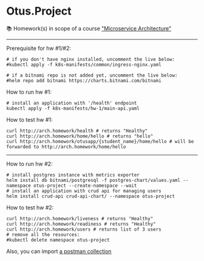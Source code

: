 # Otus.Project
📚 Homework(s) in scope of a course ["Microservice Architecture"](https://otus.ru/lessons/microservice-architecture/)

---

Prerequisite for hw #1/#2:
```console
# if you don't have nginx installed, uncomment the live below:
#kubectl apply -f k8s-manifests/common/ingress-nginx.yaml

# if a bitnami repo is not added yet, uncomment the live below:
#helm repo add bitnami https://charts.bitnami.com/bitnami
```

How to run hw #1:
```console
# install an application with '/health' endpoint
kubectl apply -f k8s-manifests/hw-1/main-api.yaml
```

How to test hw #1:
```console
curl http://arch.homework/health # returns "Healthy"
curl http://arch.homework/home/hello # returns "hello"
curl http://arch.homework/otusapp/{student_name}/home/hello # will be forwarded to http://arch.homework/home/hello
```

---

How to run hw #2:
```console
# install postgres instance with metrics exporter
helm install db bitnami/postgresql -f postgres-chart/values.yaml --namespace otus-project --create-namespace --wait
# install an application with crud api for managing users
helm install crud-api crud-api-chart/ --namespace otus-project
```

How to test hw #2:
```console
curl http://arch.homework/liveness # returns "Healthy"
curl http://arch.homework/readiness # returns "Healthy"
curl http://arch.homework/users # returns list of 3 users
# remove all the resources:
#kubectl delete namespace otus-project
```
Also, you can import [a postman collection](https://github.com/Pierta/Otus.Project/blob/develop/k8s-manifests/hw-2/Otus.Project.postman_collection.json)
